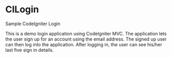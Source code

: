 CILogin
=======

Sample CodeIgniter Login

This is a demo login application using CodeIgniter MVC. The application lets the user sign up for an account using
the email address. The signed up user can then log into the application. After logging in, the user can see his/her
last five sign in details.
